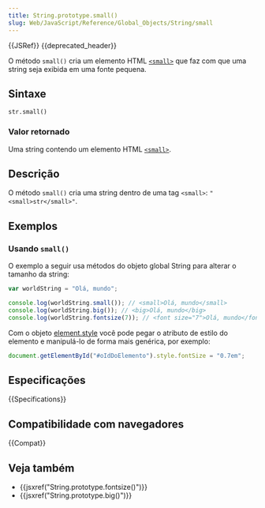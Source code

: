 ```yaml
---
title: String.prototype.small()
slug: Web/JavaScript/Reference/Global_Objects/String/small
---
```


{{JSRef}} {{deprecated_header}}

O método `small()` cria um elemento HTML [`<small>`](/pt-BR/docs/Web/HTML/Element/small) que faz com que uma string seja exibida em uma fonte pequena.

## Sintaxe

```
str.small()
```

### Valor retornado

Uma string contendo um elemento HTML [`<small>`](/pt-BR/docs/Web/HTML/Element/small).

## Descrição

O método `small()` cria uma string dentro de uma tag `<small>`: `"<small>str</small>"`.

## Exemplos

### Usando `small()`

O exemplo a seguir usa métodos do objeto global String para alterar o tamanho da string:

```js
var worldString = "Olá, mundo";

console.log(worldString.small()); // <small>Olá, mundo</small>
console.log(worldString.big()); // <big>Olá, mundo</big>
console.log(worldString.fontsize(7)); // <font size="7">Olá, mundo</fontsize>
```

Com o objeto [element.style](/pt-BR/docs/Web/API/ElementCSSInlineStyle/style) você pode pegar o atributo de estilo do elemento e manipulá-lo de forma mais genérica, por exemplo:

```js
document.getElementById("#oIdDoElemento").style.fontSize = "0.7em";
```

## Especificações

{{Specifications}}

## Compatibilidade com navegadores

{{Compat}}

## Veja também

- {{jsxref("String.prototype.fontsize()")}}
- {{jsxref("String.prototype.big()")}}
